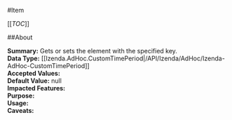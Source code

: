 #Item

[[_TOC_]]

##About

**Summary:**  Gets or sets the element with the specified key.   
**Data Type:** [[Izenda.AdHoc.CustomTimePeriod|/API/Izenda/AdHoc/Izenda-AdHoc-CustomTimePeriod]]  
**Accepted Values:**   
**Default Value:** null  
**Impacted Features:**   
**Purpose:**   
**Usage:**   
**Caveats:**   

